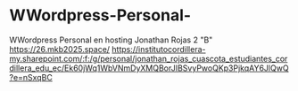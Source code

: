 # WWordpress-Personal-
WWordpress Personal en hosting
Jonathan Rojas
2 "B"
https://26.mkb2025.space/
https://institutocordillera-my.sharepoint.com/:f:/g/personal/jonathan_rojas_cuascota_estudiantes_cordillera_edu_ec/Ek60jWq1WbVNmDyXMQBorJIBSvyPwoQKp3PjkqAY6JlQwQ?e=nSxqBC
